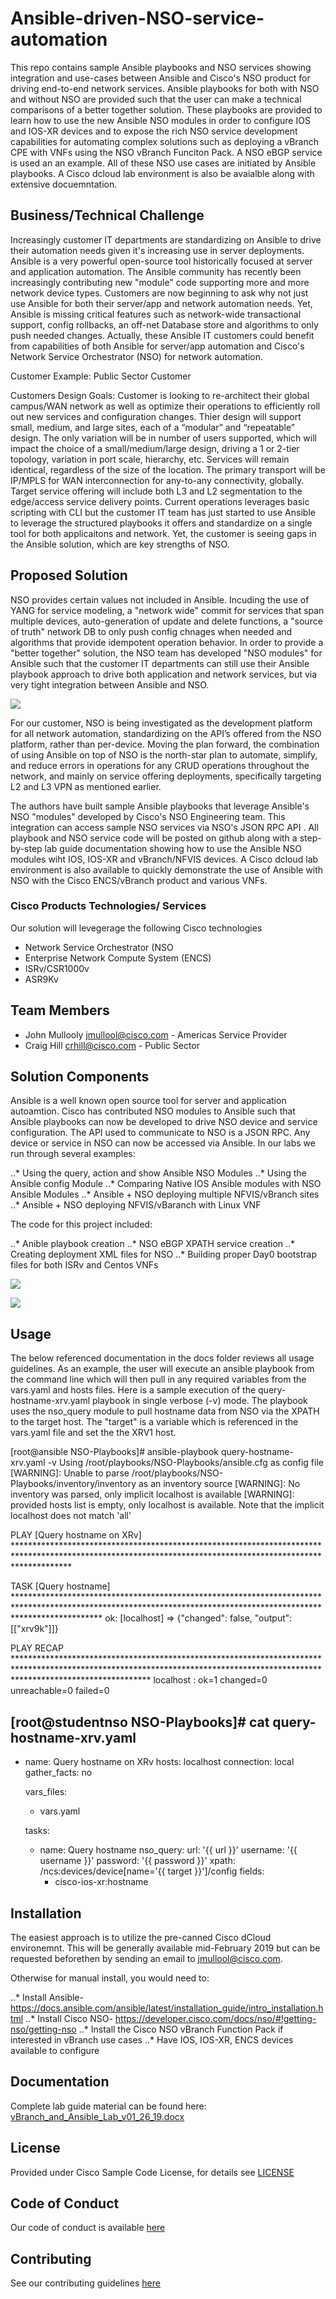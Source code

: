 # Ansible-driven-NSO-service-automation

This repo contains sample Ansible playbooks and NSO services showing integration and use-cases between Ansible and Cisco's NSO product for driving end-to-end network services. Ansible playbooks for both with NSO and without NSO are provided such that the user can make a technical comparisons of a better together solution. These playbooks are provided to learn how to use the new Ansible NSO modules in order to configure IOS and IOS-XR devices and to expose the rich NSO service development capabilities for automating complex solutions such as deploying a vBranch CPE with VNFs using the NSO vBranch Funciton Pack. A NSO eBGP service is used an an example. All of these NSO use cases are initiated by Ansible playbooks. A Cisco dcloud lab environment is also be avaialble along with extensive docuemntation. 


## Business/Technical Challenge

Increasingly customer IT departments are standardizing on Ansible to drive their automation needs given it's increasing use in server deployments. Ansible is a very powerful open-source tool historically focused at server and application automation. The Ansible community has recently been increasingly contributing new "module" code supporting more and more network device types. Customers are now beginning to ask why not just use Ansible for both their server/app and network automation needs. Yet, Ansible is missing critical features such as network-wide transactional support, config rollbacks, an off-net Database store and algorithms to only push needed changes. Actually, these Ansible IT customers could benefit from capabilities of both Ansible for server/app automation and Cisco's Network Service Orchestrator (NSO) for network automation.  

Customer Example:  Public Sector Customer
 
Customers Design Goals:  Customer is looking to re-architect their global campus/WAN network as well as optimize their operations to efficiently roll out new services and configuration changes. Thier design will support small, medium, and large sites, each of a “modular” and “repeatable” design.  The only variation will be in number of users supported, which will impact the choice of a small/medium/large design, driving a 1 or 2-tier topology, variation in port scale, hierarchy, etc. Services will remain identical, regardless of the size of the location. The primary transport will be IP/MPLS for WAN interconnection for any-to-any connectivity, globally. Target service offering will include both L3 and L2 segmentation to the edge/access service delivery points. Current operations leverages basic scripting with CLI but the customer IT team has just started to use Ansible to leverage the structured playbooks it offers and standardize on a single tool for both applicaitons and network. Yet, the customer is seeing gaps in the Ansible solution, which are key strengths of NSO.


## Proposed Solution

NSO provides certain values not included in Ansible. Incuding the use of YANG for service modeling, a "network wide" commit for services that span multiple devices, auto-generation of update and delete functions, a "source of truth" network DB to only push config chnages when needed and algorithms that provide idempotent operation behavior. In order to provide a "better together" solution, the NSO team has developed "NSO modules" for Ansible such that the customer IT departments can still use their Ansible playbook approach to drive both application and network services, but via very tight integration between Ansible and NSO. 

![](doc/page1.png)

For our customer, NSO is being investigated as the development platform for all network automation, standardizing on the API’s offered from the NSO platform, rather than per-device.  Moving the plan forward, the combination of using Ansible on top of NSO is the north-star plan to automate, simplify, and reduce errors in operations for any CRUD operations throughout the network, and mainly on service offering deployments, specifically targeting L2 and L3 VPN as mentioned earlier.

The authors have built sample Ansible playbooks that leverage Ansible's NSO "modules" developed by Cisco's NSO Engineering team. This integration can access sample NSO services via NSO's JSON RPC API . All playbook and NSO service code will be posted on github along with a step-by-step lab guide documentation showing how to use the Ansible NSO modules wiht IOS, IOS-XR and vBranch/NFVIS devices. A Cisco dcloud lab environment is also available to quickly demonstrate the use of Ansible with NSO with the Cisco ENCS/vBranch product and various VNFs.  


### Cisco Products Technologies/ Services

Our solution will levegerage the following Cisco technologies

* Network Service Orchestrator (NSO
* Enterprise Network Compute System (ENCS)
* ISRv/CSR1000v
* ASR9Kv

## Team Members

* John Mullooly <jmullool@cisco.com> - Americas Service Provider
* Craig Hill <crhill@cisco.com> - Public Sector 


## Solution Components

Ansible is a well known open source tool for server and application autoamtion. Cisco has contributed NSO modules to Ansible such that Ansible playbooks can now be developed to drive NSO device and service configuration. The API used to communicate to NSO is a JSON RPC. Any device or service in NSO can now be accessed via Ansible. In our labs we run through several examples:

..* Using the query, action and show Ansible NSO Modules
..* Using the Ansible config Module
..* Comparing Native IOS Ansible modules with NSO Ansible Modules
..* Ansible + NSO deploying multiple NFVIS/vBranch sites
..* Ansible + NSO deploying NFVIS/vBaranch with Linux VNF

The code for this project included:

..* Anible playbook creation
..* NSO eBGP XPATH service creation
..* Creating deployment XML files for NSO
..* Building proper Day0 bootstrap files for both ISRv and Centos VNFs

![](doc/page2.png)

![](doc/page3.png)


## Usage

The below referenced documentation in the docs folder reviews all usage guidelines. As an example, the user will execute an ansible playbook from the command line which will then pull in any required variables from the vars.yaml and hosts files. Here is a sample execution of the query-hostname-xrv.yaml playbook in single verbose (-v) mode. The playbook uses the nso_query module to pull hostname data from NSO via the XPATH to the target host. The "target" is a variable which is referenced in the vars.yaml file and set the the XRV1 host.

[root@ansible NSO-Playbooks]# ansible-playbook query-hostname-xrv.yaml -v
Using /root/playbooks/NSO-Playbooks/ansible.cfg as config file
 [WARNING]: Unable to parse /root/playbooks/NSO-Playbooks/inventory/inventory as an inventory source
 [WARNING]: No inventory was parsed, only implicit localhost is available
 [WARNING]: provided hosts list is empty, only localhost is available. Note that the implicit localhost does not match 'all'

PLAY [Query hostname on XRv] ************************************************************************************************************************************************************

TASK [Query hostname] *******************************************************************************************************************************************************************
ok: [localhost] => {"changed": false, "output": [["xrv9k"]]}

PLAY RECAP ******************************************************************************************************************************************************************************
localhost                  : ok=1    changed=0    unreachable=0    failed=0 


[root@studentnso NSO-Playbooks]# cat query-hostname-xrv.yaml
---

- name: Query hostname on XRv
  hosts: localhost
  connection: local
  gather_facts: no

  vars_files:
    - vars.yaml



  tasks:

  - name: Query hostname
    nso_query:
      url: '{{ url }}'
      username: '{{ username }}'
      password: '{{ password }}'
      xpath:  /ncs:devices/device[name='{{ target }}']/config
      fields:
      - cisco-ios-xr:hostname


## Installation

The easiest approach is to utilize the pre-canned Cisco dCloud environemnt. This will be generally available mid-February 2019 but can be requested beforethen by sending an email to jmullool@cisco.com. 

Otherwise for manual install, you would need to:

..* Install Ansible- https://docs.ansible.com/ansible/latest/installation_guide/intro_installation.html
..* Install Cisco NSO- https://developer.cisco.com/docs/nso/#!getting-nso/getting-nso
..* Install the Cisco NSO vBranch Function Pack if interested in vBranch use cases
..* Have IOS, IOS-XR, ENCS devices available to configure

## Documentation

Complete lab guide material can be found here:
[vBranch_and_Ansible_Lab_v01_26_19.docx](https://github.com/jmullool/Ansible-driven-NSO-service-automation/blob/master/doc/vBranch_and_Ansible_Lab_v01_26_19.docx)


## License

Provided under Cisco Sample Code License, for details see [LICENSE](./LICENSE.md)

## Code of Conduct

Our code of conduct is available [here](./CODE_OF_CONDUCT.md)

## Contributing

See our contributing guidelines [here](./CONTRIBUTING.md)
